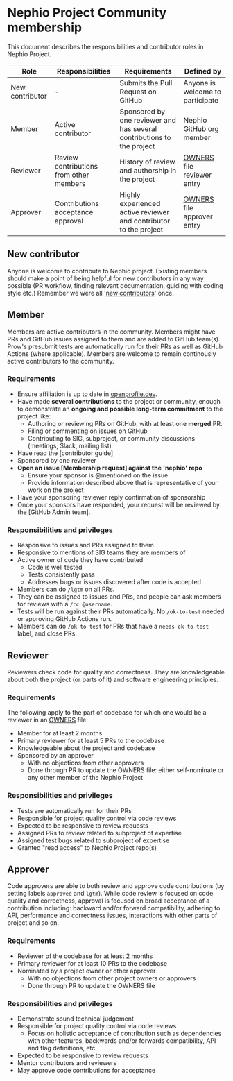 # Nephio Project Community membership

This document describes the responsibilities and contributor roles in Nephio Project. 

| Role | Responsibilities | Requirements | Defined by |
| -----| ---------------- | ------------ | -------|
| New contributor |  - | Submits the Pull Request on GitHub | Anyone is welcome to participate |
| Member | Active contributor | Sponsored by one reviewer and has several contributions to the project | Nephio GitHub org member|
| Reviewer | Review contributions from other members | History of review and authorship in the project | [OWNERS] file reviewer entry |
| Approver | Contributions acceptance approval| Highly experienced active reviewer and contributor to the project | [OWNERS] file approver entry|

## New contributor

Anyone is welcome to contribute to Nephio project. Existing members should make a point of being helpful 
for new contributors in any way possible (PR workflow, finding relevant documentation, guiding with coding style etc.)
Remember we were all '[new contributors]' once.

## Member

Members are active contributors in the community. Members might have PRs and GitHub issues assigned to them and are added to GitHub team(s).
Prow's presubmit tests are automatically run for their PRs as well as GitHub Actions (where applicable). 
Members are welcome to remain continously active contributors to the community.

### Requirements

- Ensure affiliation is up to date in [openprofile.dev]. 
- Have made **several contributions** to the project or community, enough to
  demonstrate an **ongoing and possible long-term commitment** to the project like:
    - Authoring or reviewing PRs on GitHub, with at least one **merged** PR.
    - Filing or commenting on issues on GitHub
    - Contributing to SIG, subproject, or community discussions (meetings,
      Slack, mailing list)
- Have read the [contributor guide]
- Sponsored by one reviewer
- **Open an issue [Membership request] against the 'nephio' repo**
   - Ensure your sponsor is @mentioned on the issue
   - Provide information described above that is representative of your work on the project
- Have your sponsoring reviewer reply confirmation of sponsorship
- Once your sponsors have responded, your request will be reviewed by the [GitHub Admin team].

### Responsibilities and privileges

- Responsive to issues and PRs assigned to them
- Responsive to mentions of SIG teams they are members of
- Active owner of code they have contributed
  - Code is well tested
  - Tests consistently pass
  - Addresses bugs or issues discovered after code is accepted
- Members can do `/lgtm` on all PRs.
- They can be assigned to issues and PRs, and people can ask members for reviews with a `/cc @username`.
- Tests will be run against their PRs automatically. No `/ok-to-test` needed or approving GitHub Actions run.
- Members can do `/ok-to-test` for PRs that have a `needs-ok-to-test` label, and close PRs.

## Reviewer

Reviewers check code for quality and correctness. They are knowledgeable about both the project (or parts of it) 
and software engineering principles.

### Requirements

The following apply to the part of codebase for which one would be a reviewer in
an [OWNERS] file.

- Member for at least 2 months
- Primary reviewer for at least 5 PRs to the codebase
- Knowledgeable about the project and codebase
- Sponsored by an approver
  - With no objections from other approvers
  - Done through PR to update the OWNERS file: either self-nominate or any other member of the Nephio Project

### Responsibilities and privileges

- Tests are automatically run for their PRs
- Responsible for project quality control via code reviews
- Expected to be responsive to review requests
- Assigned PRs to review related to subproject of expertise
- Assigned test bugs related to subproject of expertise
- Granted "read access" to Nephio Project repo(s)

## Approver

Code approvers are able to both review and approve code contributions (by setting labels `approved` and `lgtm`). 
While code review is focused on code quality and correctness, approval is focused on broad acceptance of a contribution including: backward and/or forward
compatibility, adhering to API, performance and correctness issues, interactions with other parts of project and so on.

### Requirements

- Reviewer of the codebase for at least 2 months
- Primary reviewer for at least 10 PRs to the codebase
- Nominated by a project owner or other approver
  - With no objections from other project owners or approvers
  - Done through PR to update the OWNERS file

### Responsibilities and privileges

- Demonstrate sound technical judgement
- Responsible for project quality control via code reviews
  - Focus on holistic acceptance of contribution such as dependencies with other features, backwards and/or forwards
    compatibility, API and flag definitions, etc
- Expected to be responsive to review requests
- Mentor contributors and reviewers
- May approve code contributions for acceptance


[new contributors]: /CONTRIBUTING.md
[OWNERS]: https://www.kubernetes.dev/docs/guide/owners/
[openprofile.dev]: https://openprofile.dev/edit/profile
